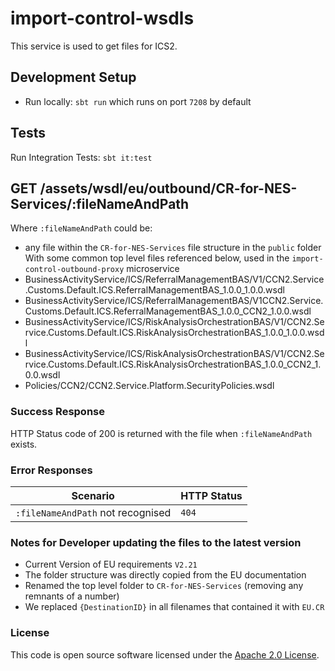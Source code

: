 
# import-control-wsdls

This service is used to get files for ICS2.

## Development Setup
- Run locally: `sbt run` which runs on port `7208` by default

## Tests

Run Integration Tests: `sbt it:test`

## GET /assets/wsdl/eu/outbound/CR-for-NES-Services/:fileNameAndPath

Where `:fileNameAndPath` could be:
- any file within the `CR-for-NES-Services` file structure in the `public` folder
With some common top level files referenced below, used in the `import-control-outbound-proxy` microservice
- BusinessActivityService/ICS/ReferralManagementBAS/V1/CCN2.Service.Customs.Default.ICS.ReferralManagementBAS_1.0.0_1.0.0.wsdl
- BusinessActivityService/ICS/ReferralManagementBAS/V1CCN2.Service.Customs.Default.ICS.ReferralManagementBAS_1.0.0_CCN2_1.0.0.wsdl
- BusinessActivityService/ICS/RiskAnalysisOrchestrationBAS/V1/CCN2.Service.Customs.Default.ICS.RiskAnalysisOrchestrationBAS_1.0.0_1.0.0.wsdl
- BusinessActivityService/ICS/RiskAnalysisOrchestrationBAS/V1/CCN2.Service.Customs.Default.ICS.RiskAnalysisOrchestrationBAS_1.0.0_CCN2_1.0.0.wsdl
- Policies/CCN2/CCN2.Service.Platform.SecurityPolicies.wsdl

### Success Response
HTTP Status code of 200 is returned with the file when `:fileNameAndPath` exists.

### Error Responses
| Scenario | HTTP Status |
| --- | --- |
| `:fileNameAndPath` not recognised | `404` |

### Notes for Developer updating the files to the latest version

- Current Version of EU requirements `V2.21`
- The folder structure was directly copied from the EU documentation
- Renamed the top level folder to `CR-for-NES-Services` (removing any remnants of a number)
- We replaced `{DestinationID}` in all filenames that contained it with `EU.CR`

### License

This code is open source software licensed under the [Apache 2.0 License]("http://www.apache.org/licenses/LICENSE-2.0.html").
